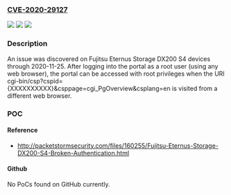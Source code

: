 ### [CVE-2020-29127](https://cve.mitre.org/cgi-bin/cvename.cgi?name=CVE-2020-29127)
![](https://img.shields.io/static/v1?label=Product&message=n%2Fa&color=blue)
![](https://img.shields.io/static/v1?label=Version&message=n%2Fa&color=blue)
![](https://img.shields.io/static/v1?label=Vulnerability&message=n%2Fa&color=brighgreen)

### Description

An issue was discovered on Fujitsu Eternus Storage DX200 S4 devices through 2020-11-25. After logging into the portal as a root user (using any web browser), the portal can be accessed with root privileges when the URI cgi-bin/csp?cspid={XXXXXXXXXX}&csppage=cgi_PgOverview&csplang=en is visited from a different web browser.

### POC

#### Reference
- http://packetstormsecurity.com/files/160255/Fujitsu-Eternus-Storage-DX200-S4-Broken-Authentication.html

#### Github
No PoCs found on GitHub currently.

